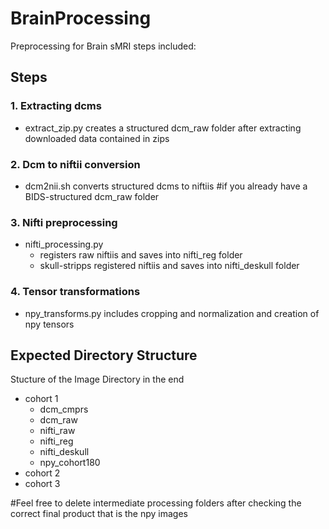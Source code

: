 # BrainProcessing
Preprocessing for Brain sMRI steps included:
## Steps
### 1. Extracting dcms
- extract_zip.py creates a structured dcm_raw folder after extracting downloaded data contained in zips
### 2. Dcm to niftii conversion 
- dcm2nii.sh converts structured dcms to niftiis  #if you already have a BIDS-structured dcm_raw folder 
### 3. Nifti preprocessing 
- nifti_processing.py 
  - registers raw niftiis and saves into nifti_reg folder 
  - skull-stripps registered niftiis and saves into nifti_deskull folder
### 4. Tensor transformations
- npy_transforms.py includes cropping and normalization and creation of npy tensors

## Expected Directory Structure
Stucture of the Image Directory in the end          
- cohort 1
  - dcm_cmprs
  - dcm_raw
  - nifti_raw
  - nifti_reg
  - nifti_deskull
  - npy_cohort180 
- cohort 2
- cohort 3

#Feel free to delete intermediate processing folders after checking the correct final product that is the npy images
